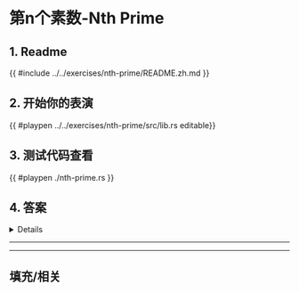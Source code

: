# 第n个素数-Nth Prime
## 1. Readme

 {{ #include ../../exercises/nth-prime/README.zh.md }}

 ## 2. 开始你的表演

 {{ #playpen ../../exercises/nth-prime/src/lib.rs editable}}

 ## 3. 测试代码查看

 {{ #playpen ./nth-prime.rs }}

 ## 4. 答案

 <details>

 {{ #playpen ../../exercises/nth-prime/example.rs }}

 </details>

 ---
 ---

 ## 填充/相关


